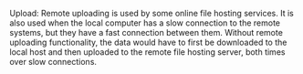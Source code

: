 Upload: Remote uploading is used by some online file hosting services. It is also used when the local computer has a slow connection to the remote systems, but they have a fast connection between them. Without remote uploading functionality, the data would have to first be downloaded to the local host and then uploaded to the remote file hosting server, both times over slow connections.
